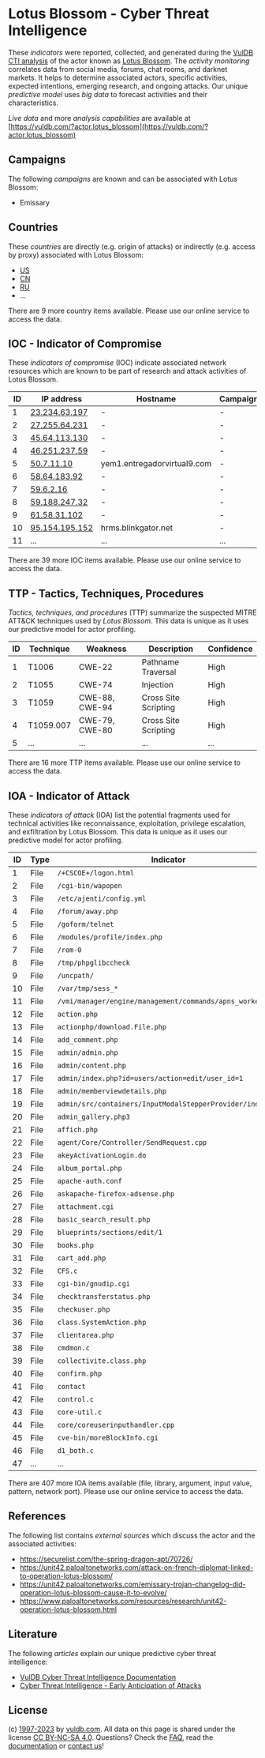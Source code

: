 # Lotus Blossom - Cyber Threat Intelligence

These _indicators_ were reported, collected, and generated during the [VulDB CTI analysis](https://vuldb.com/?kb.cti) of the actor known as [Lotus Blossom](https://vuldb.com/?actor.lotus_blossom). The _activity monitoring_ correlates data from social media, forums, chat rooms, and darknet markets. It helps to determine associated actors, specific activities, expected intentions, emerging research, and ongoing attacks. Our unique _predictive model_ uses _big data_ to forecast activities and their characteristics.

_Live data_ and more _analysis capabilities_ are available at [https://vuldb.com/?actor.lotus_blossom](https://vuldb.com/?actor.lotus_blossom)

## Campaigns

The following _campaigns_ are known and can be associated with Lotus Blossom:

* Emissary

## Countries

These _countries_ are directly (e.g. origin of attacks) or indirectly (e.g. access by proxy) associated with Lotus Blossom:

* [US](https://vuldb.com/?country.us)
* [CN](https://vuldb.com/?country.cn)
* [RU](https://vuldb.com/?country.ru)
* ...

There are 9 more country items available. Please use our online service to access the data.

## IOC - Indicator of Compromise

These _indicators of compromise_ (IOC) indicate associated network resources which are known to be part of research and attack activities of Lotus Blossom.

ID | IP address | Hostname | Campaign | Confidence
-- | ---------- | -------- | -------- | ----------
1 | [23.234.63.197](https://vuldb.com/?ip.23.234.63.197) | - | - | High
2 | [27.255.64.231](https://vuldb.com/?ip.27.255.64.231) | - | - | High
3 | [45.64.113.130](https://vuldb.com/?ip.45.64.113.130) | - | - | High
4 | [46.251.237.59](https://vuldb.com/?ip.46.251.237.59) | - | - | High
5 | [50.7.11.10](https://vuldb.com/?ip.50.7.11.10) | yem1.entregadorvirtual9.com | - | High
6 | [58.64.183.92](https://vuldb.com/?ip.58.64.183.92) | - | - | High
7 | [59.6.2.16](https://vuldb.com/?ip.59.6.2.16) | - | - | High
8 | [59.188.247.32](https://vuldb.com/?ip.59.188.247.32) | - | - | High
9 | [61.58.31.102](https://vuldb.com/?ip.61.58.31.102) | - | - | High
10 | [95.154.195.152](https://vuldb.com/?ip.95.154.195.152) | hrms.blinkgator.net | - | High
11 | ... | ... | ... | ...

There are 39 more IOC items available. Please use our online service to access the data.

## TTP - Tactics, Techniques, Procedures

_Tactics, techniques, and procedures_ (TTP) summarize the suspected MITRE ATT&CK techniques used by _Lotus Blossom_. This data is unique as it uses our predictive model for actor profiling.

ID | Technique | Weakness | Description | Confidence
-- | --------- | -------- | ----------- | ----------
1 | T1006 | CWE-22 | Pathname Traversal | High
2 | T1055 | CWE-74 | Injection | High
3 | T1059 | CWE-88, CWE-94 | Cross Site Scripting | High
4 | T1059.007 | CWE-79, CWE-80 | Cross Site Scripting | High
5 | ... | ... | ... | ...

There are 16 more TTP items available. Please use our online service to access the data.

## IOA - Indicator of Attack

These _indicators of attack_ (IOA) list the potential fragments used for technical activities like reconnaissance, exploitation, privilege escalation, and exfiltration by Lotus Blossom. This data is unique as it uses our predictive model for actor profiling.

ID | Type | Indicator | Confidence
-- | ---- | --------- | ----------
1 | File | `/+CSCOE+/logon.html` | High
2 | File | `/cgi-bin/wapopen` | High
3 | File | `/etc/ajenti/config.yml` | High
4 | File | `/forum/away.php` | High
5 | File | `/goform/telnet` | High
6 | File | `/modules/profile/index.php` | High
7 | File | `/rom-0` | Low
8 | File | `/tmp/phpglibccheck` | High
9 | File | `/uncpath/` | Medium
10 | File | `/var/tmp/sess_*` | High
11 | File | `/vmi/manager/engine/management/commands/apns_worker.py` | High
12 | File | `action.php` | Medium
13 | File | `actionphp/download.File.php` | High
14 | File | `add_comment.php` | High
15 | File | `admin/admin.php` | High
16 | File | `admin/content.php` | High
17 | File | `admin/index.php?id=users/action=edit/user_id=1` | High
18 | File | `admin/memberviewdetails.php` | High
19 | File | `admin/src/containers/InputModalStepperProvider/index.js` | High
20 | File | `admin_gallery.php3` | High
21 | File | `affich.php` | Medium
22 | File | `agent/Core/Controller/SendRequest.cpp` | High
23 | File | `akeyActivationLogin.do` | High
24 | File | `album_portal.php` | High
25 | File | `apache-auth.conf` | High
26 | File | `askapache-firefox-adsense.php` | High
27 | File | `attachment.cgi` | High
28 | File | `basic_search_result.php` | High
29 | File | `blueprints/sections/edit/1` | High
30 | File | `books.php` | Medium
31 | File | `cart_add.php` | Medium
32 | File | `CFS.c` | Low
33 | File | `cgi-bin/gnudip.cgi` | High
34 | File | `checktransferstatus.php` | High
35 | File | `checkuser.php` | High
36 | File | `class.SystemAction.php` | High
37 | File | `clientarea.php` | High
38 | File | `cmdmon.c` | Medium
39 | File | `collectivite.class.php` | High
40 | File | `confirm.php` | Medium
41 | File | `contact` | Low
42 | File | `control.c` | Medium
43 | File | `core-util.c` | Medium
44 | File | `core/coreuserinputhandler.cpp` | High
45 | File | `cve-bin/moreBlockInfo.cgi` | High
46 | File | `d1_both.c` | Medium
47 | ... | ... | ...

There are 407 more IOA items available (file, library, argument, input value, pattern, network port). Please use our online service to access the data.

## References

The following list contains _external sources_ which discuss the actor and the associated activities:

* https://securelist.com/the-spring-dragon-apt/70726/
* https://unit42.paloaltonetworks.com/attack-on-french-diplomat-linked-to-operation-lotus-blossom/
* https://unit42.paloaltonetworks.com/emissary-trojan-changelog-did-operation-lotus-blossom-cause-it-to-evolve/
* https://www.paloaltonetworks.com/resources/research/unit42-operation-lotus-blossom.html

## Literature

The following _articles_ explain our unique predictive cyber threat intelligence:

* [VulDB Cyber Threat Intelligence Documentation](https://vuldb.com/?kb.cti)
* [Cyber Threat Intelligence - Early Anticipation of Attacks](https://www.scip.ch/en/?labs.20201022)

## License

(c) [1997-2023](https://vuldb.com/?kb.changelog) by [vuldb.com](https://vuldb.com/?kb.about). All data on this page is shared under the license [CC BY-NC-SA 4.0](https://creativecommons.org/licenses/by-nc-sa/4.0/). Questions? Check the [FAQ](https://vuldb.com/?kb.faq), read the [documentation](https://vuldb.com/?kb) or [contact us](https://vuldb.com/?contact)!

